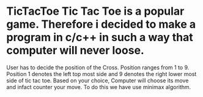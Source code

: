 # TicTacToe Tic Tac Toe is a popular game. Therefore i decided to make a program in c/c++ in such a way that computer will never loose. 
User has to decide the position of the Cross. Position ranges from 1 to 9. Position 1 denotes the left top most side and 9 denotes the right lower most side of tic tac toe.
Based on your choice, Computer will choose its move and infact counter your move.
To do this we have use minimax algorithm.
